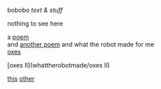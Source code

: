 bobobo *text & stuff*

nothing to see here

a [poem](Schratknie)  
and [another poem](Wandersmann)
and what the robot made for me  
[oxes](whattherobotmade/oxes)  

[oxes II](whattherobotmade/oxes II)





[this](https://bobobo-git.github.io/readme/) [other](https://bobobo-git.github.io/hearme/)
